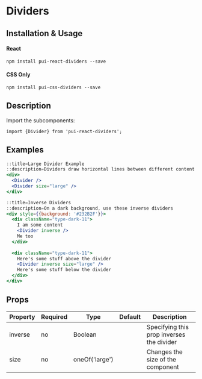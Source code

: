 # Dividers

## Installation & Usage

#### React
`npm install pui-react-dividers --save`

#### CSS Only
`npm install pui-css-dividers --save`

## Description

Import the subcomponents:

```
import {Divider} from 'pui-react-dividers';
```

## Examples

```jsx
::title=Large Divider Example
::description=Dividers draw horizontal lines between different content groupings
<div>
  <Divider />
  <Divider size="large" />
</div>
```

```jsx
::title=Inverse Dividers
::description=On a dark background, use these inverse dividers
<div style={{background: '#232B2F'}}>
  <div className="type-dark-11">
    I am some content
    <Divider inverse />
    Me too
  </div>
  
  <div className="type-dark-11">
    Here's some stuff above the divider
    <Divider inverse size="large" />
    Here's some stuff below the divider
  </div>
</div>
```

## Props

Property | Required | Type | Default | Description
---------|----------|------|---------|------------
inverse | no | Boolean        | | Specifying this prop inverses the divider
size    | no | oneOf('large') | | Changes the size of the component
